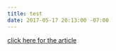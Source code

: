 ```yaml
---
title: test
date: 2017-05-17 20:13:00 -07:00
---
```


 [click here for the article](https://www.nytimes.com/2017/05/17/us/politics/robert-mueller-special-counsel-russia-investigation.html?hp&action=click&pgtype=Homepage&clickSource=story-heading&module=span-ab-top-region&region=top-news&WT.nav=top-news)
